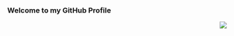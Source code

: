 ### Welcome to my GitHub Profile

<img align="right" src="https://github-readme-stats.vercel.app/api?username=haipro287&count_private=true&show_icons=true&hide_title=true&hide=stars" />
